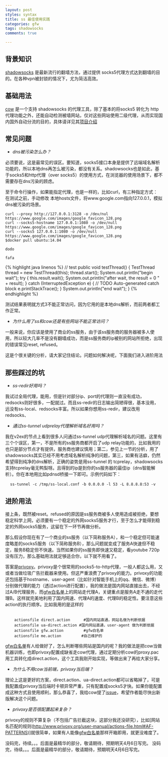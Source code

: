 ```yaml
---
layout: post
styles: syntax
title: ss 最佳使用实践
categories: gfw
tags: shadowsocks
comments: true

---
```


## 背景知识

[shadowsocks](https://github.com/shadowsocks/shadowsocks) 是最新流行的翻墙方法，通过提供 socks5代理方式达到翻墙的目的。在各种vpn被封锁的情况下，尤为简洁高效。

## 基础用法

[cow](https://github.com/cyfdecyf/cow) 是一个支持 shadowsocks 的代理工具，除了基本的将socks5 转化为 http 代理功能之外，还能自动检测被墙网站，仅对这些网站使用二级代理，从而实现国内国外自动分流的目的，具体请详见其[项目介绍](https://github.com/cyfdecyf/cow)

## 常见问题

* *dns被污染怎么办？*

必须要说，这是最常见的误区。要知道，socks5接口本身是提供了远端域名解析功能的，所以本地dns再怎么被污染，都没有关系。shadowsocks也是如此，基于socks5和http代理（over socks5）的使用方式，在浏览器的使用场景下，都不需要存在dns污染的顾虑。

至于命令行操作，如果能指定代理，也是一样的，比如curl，有三种指定方式：
在测试之前，手动修改 本地hosts文件，将www.google.com指向127.0.0.1，模拟dns被污染的场景。

    curl --proxy http://127.0.0.1:3128 -o /dev/nul https://www.google.com/images/google_favicon_128.png
    curl --socks5-hostname 127.0.0.1:1080 -o /dev/null  https://www.google.com/images/google_favicon_128.png
    curl --socks5 127.0.0.1:1080 -o /dev/null https://www.google.com/images/google_favicon_128.png
    $docker pull ubuntu:14.04

`dodo`

<code class="language-markup">fafa</code>

{% highlight java linenos %}
// test
public void testThread() {
	TestThread thread = new TestThread(this);
	thread.start();
	System.out.println("begin wait");
	try
	{
		this.result.wait();
		System.out.println("after wait, the result = 0 " + result);
	} catch (InterruptedException e)
	{
		// TODO Auto-generated catch block
		e.printStackTrace();
	}
	System.out.println("end wait");
}
{% endhighlight %}

测试结果表明就方式3不能正常访问，因为它用的是本地dns解析，而前两者都工作正常。

* *为什么用了ss和cow还是有些网站不能正常访问？*

一般来说，你应该是使用了商业的ss服务，由于该ss服务商的服务器被多人使用，所以较大几率不是没有翻墙成功，而是ss服务商的ip被别的网站所拒绝，出现的错误常见reset, refused。

这是个很关键的分析，请大家记住结论。问题如何解决呢，下面我们进入进阶用法

## 那些踩过的坑

* *ss-redir好用吗？*

我试过全局代理，能用，但是针对部分ip、port的代理则一直没有成功，redsocks则好很多，一配就过。而且ss-redir的日志输出简陋得很，基本没用，远没有ss-local、redsocks丰富。所以如果你想用ss-redir，建议改用redsocks、

* *通过ss-tunnel udprelay代理解析域名好用吗？*

我在v2ex的节点上看到很多人问通过ss-tunnel udp代理解析域名的问题。这里有三个个误区，第一，不是所有的ss服务商都开启了udp relay功能的，比如我用的也只是部分节点才有提供，服务商也建议慎用；第二，参见上一节的分析，用了shadowsocks其实已经不用考虑域名解析纯净的问题，第三，如果有洁癖，仍然希望得到纯净的dns解析，正确的姿势是用ss-tunnel 的 tcprelay，shadowsocks支持tcprelay毫无鸭梨呀。且得到的ip是到你的ss服务器的最佳ip（dns智能解析）。你在本地用比如pdnsd桥接一下即可。示例代码如下：
<pre> <code class="language-markup"> ss-tunnel -c /tmp/ss-local.conf -b 0.0.0.0 -l 53 -L 8.8.8.8:53 -v </code></pre>

## 进阶用法

接上条，既然被reset。refused的原因是ss服务商被多人使用造成被拒绝，要想稳定科学上网，必须要有一个稳定的外网socks5服务才行，至于怎么才能得到稳定的外网socks5服务，这留在下一环节再做分析。

那么假设你现在有了一个商业的ss服务（以下简称服务A），和一个稳定但可能速度略差的socks5服务（以下简称服务B），那么问题就变成了服务A快速但不稳定，服务B稳定但不快速。当然如果你的ss服务即快速又稳定，看youtube 720p没有压力，那么基础用法就足够适合你，以下就不用看了。

答案是[privoxy](http://www.privoxy.org/)。privoxy是个很常用的socks5-to-http代理，一般人都这么用，又或者当做垃圾广告拦截器来使用。但这严重浪费了privoxy的能力。privoxy的功能还包括基于hostname、user-agent（比如针对智能手机上的qq、微信、微博）分别做代理的能力（透过action进行配置），我的做法是国内网站直接出去，不经过A/B代理服务，而[gfw白名单](https://github.com/breakwa11/gfw_whitelist)上的网站走代理A，关键重点是服务A走不通的走代理B。这样就完美地利用了国内网速、代理A的速度、代理B的稳定性。要注意这些action的执行顺序。比如我用的是这样的

<pre> <code class="language-markup"> 
	actionsfile direct.action      #国内网站直通，网站名做为判断依据
    actionsfile ua-direct.action #国内网站直通，user-agent 做为判断依据
    actionsfile gfw.action         #gfw白名单
    actionsfile me.action         #自己维护的
</code></pre>


[gfw白名单](https://github.com/breakwa11/gfw_whitelist)有人给做好了，怎么判断哪些网站是国内的呢？我的做法是把cow当做机器训练，也即privoxy配置成缺省走cow代理，通过定期分析cow的proxy.pac用工具转化成direct.action，这个工具我刚开始实现，等做出来了再给大家分享。

* *为什么不用cow当前端，privoxy当后端？*

理论上这是更好的方案，direct.action、ua-direct.action都可以省略掉了，可是我配置成privoxy当后端时卡顿异常严重，只有配置成socks5才快。如果你能配置成这种方式且使用顺利，那么恭喜了，我给cow提了[issue](https://github.com/cyfdecyf/cow/issues/303)，希望作者能尽快出新版解决这个问题。

* *privoxy是否很配置起来复杂？*

privoxy的规则不算复杂（不包括广告拦截这块，这部分我还没研究），比如[网站名匹配的规则(http://www.privoxy.org/user-manual/actions-file.html#AF-PATTERNS)]就很简单，如果有人能像[gfw白名单](https://github.com/breakwa11/gfw_whitelist)那样开箱即用，就更没难度了。

没码完，待续。。。后面是最精华的部分，敬请期待，预期明天4月6日写完。
<pp>没码完，待续。。。后面是最精华的部分，敬请期待，预期明天4月6日写完。</p>
